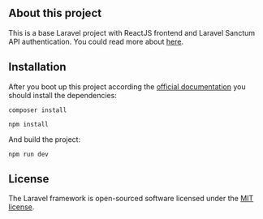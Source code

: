
## About this project

This is a base Laravel project with ReactJS frontend and Laravel Sanctum API authentication. You could read more about [here](https://medium.com/@tthdvd/build-a-react-web-app-with-laravel-sanctum-part-1-login-c657d0bbbb0b).


## Installation

After you boot up this project according the [official documentation](https://laravel.com/docs/8.x) you should install the dependencies:

`composer install`

`npm install`

And build the project:

`npm run dev`

## License

The Laravel framework is open-sourced software licensed under the [MIT license](https://opensource.org/licenses/MIT).
